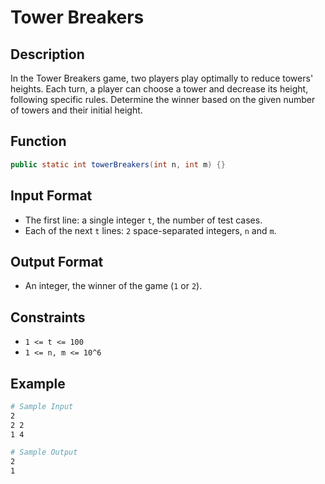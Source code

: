# Tower Breakers

## Description

In the Tower Breakers game, two players play optimally to reduce towers' heights. Each turn, a player can choose a tower and decrease its height, following specific rules. Determine the winner based on the given number of towers and their initial height.

## Function

```java
public static int towerBreakers(int n, int m) {}
```

## Input Format

- The first line: a single integer `t`, the number of test cases.
- Each of the next `t` lines: `2` space-separated integers, `n` and `m`.

## Output Format

- An integer, the winner of the game (`1` or `2`).

## Constraints

- `1 <= t <= 100`
- `1 <= n, m <= 10^6`

## Example

```bash
# Sample Input
2
2 2
1 4

# Sample Output
2
1
```
